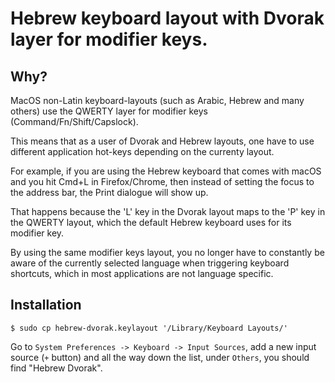 # Hebrew keyboard layout with Dvorak layer for modifier keys.

## Why?

MacOS non-Latin keyboard-layouts (such as Arabic, Hebrew and many others) use the QWERTY layer for modifier keys (Command/Fn/Shift/Capslock).


This means that as a user of Dvorak and Hebrew layouts, one have to use different application hot-keys depending on the currenty layout.

For example, if you are using the Hebrew keyboard that comes with macOS and you hit Cmd+L in Firefox/Chrome, then instead of setting the focus to the address bar, the Print dialogue will show up.

That happens because the 'L' key in the Dvorak layout maps to the 'P' key in the QWERTY layout, which the default Hebrew keyboard uses for its modifier key.


By using the same modifier keys layout, you no longer have to constantly be aware of the currently selected language when triggering keyboard shortcuts, which in most applications are not language specific.

## Installation

```
$ sudo cp hebrew-dvorak.keylayout '/Library/Keyboard Layouts/'
```

Go to `System Preferences -> Keyboard -> Input Sources`, add a new input source (`+` button) and all the way down the list, under `Others`, you should find "Hebrew Dvorak".

